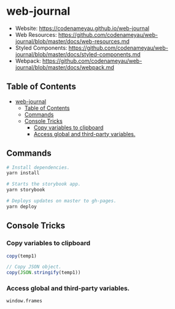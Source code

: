 # web-journal

- Website: https://codenameyau.github.io/web-journal
- Web Resources: https://github.com/codenameyau/web-journal/blob/master/docs/web-resources.md
- Styled Components: https://github.com/codenameyau/web-journal/blob/master/docs/styled-components.md
- Webpack: https://github.com/codenameyau/web-journal/blob/master/docs/webpack.md

## Table of Contents
- [web-journal](#web-journal)
  - [Table of Contents](#table-of-contents)
  - [Commands](#commands)
  - [Console Tricks](#console-tricks)
    - [Copy variables to clipboard](#copy-variables-to-clipboard)
    - [Access global and third-party variables.](#access-global-and-third-party-variables)

## Commands
```bash
# Install dependencies.
yarn install

# Starts the storybook app.
yarn storybook

# Deploys updates on master to gh-pages.
yarn deploy
```

## Console Tricks

### Copy variables to clipboard
```js
copy(temp1)

// Copy JSON object.
copy(JSON.stringify(temp1))
```

### Access global and third-party variables.
```
window.frames
```
